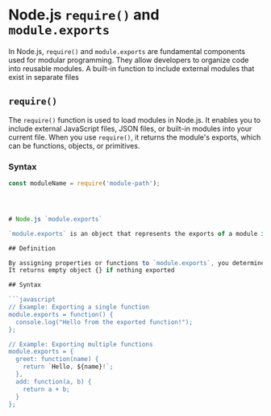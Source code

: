 # Node.js `require()` and `module.exports`

In Node.js, `require()` and `module.exports` are fundamental components used for modular programming. They allow developers to organize code into reusable modules.
A built-in function to include external modules that exist in separate files

## `require()`

The `require()` function is used to load modules in Node.js. It enables you to include external JavaScript files, JSON files, or built-in modules into your current file. When you use `require()`, it returns the module's exports, which can be functions, objects, or primitives.

### Syntax

```javascript
const moduleName = require('module-path');




# Node.js `module.exports`

`module.exports` is an object that represents the exports of a module in Node.js. It allows you to define what is accessible to other modules when they use the `require()` function.

## Definition

By assigning properties or functions to `module.exports`, you determine what can be imported by other files. This enables the creation of reusable and modular code.
It returns empty object {} if nothing exported

## Syntax

```javascript
// Example: Exporting a single function
module.exports = function() {
  console.log("Hello from the exported function!");
};

// Example: Exporting multiple functions
module.exports = {
  greet: function(name) {
    return `Hello, ${name}!`;
  },
  add: function(a, b) {
    return a + b;
  }
};
